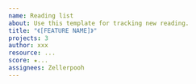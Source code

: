 ```yaml
---
name: Reading list 
about: Use this template for tracking new reading.
title: "《[FEATURE NAME]》"
projects: 3
author: xxx
resource: ...
score: ★...
assignees: Zellerpooh
---
```

